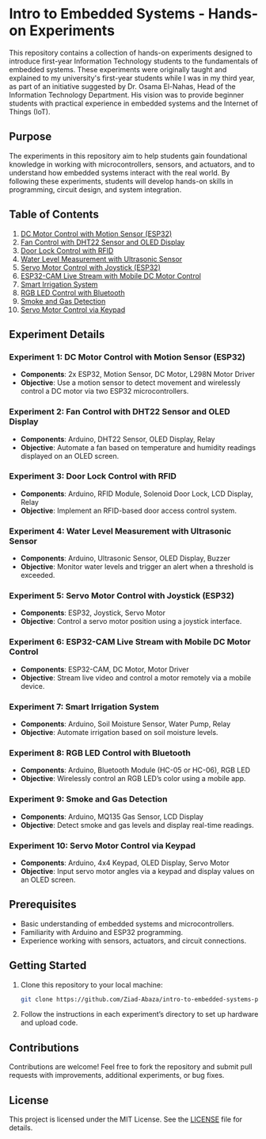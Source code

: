 # Intro to Embedded Systems - Hands-on Experiments

This repository contains a collection of hands-on experiments designed to introduce first-year Information Technology students to the fundamentals of embedded systems. These experiments were originally taught and explained to my university's first-year students while I was in my third year, as part of an initiative suggested by Dr. Osama El-Nahas, Head of the Information Technology Department. His vision was to provide beginner students with practical experience in embedded systems and the Internet of Things (IoT).

## Purpose

The experiments in this repository aim to help students gain foundational knowledge in working with microcontrollers, sensors, and actuators, and to understand how embedded systems interact with the real world. By following these experiments, students will develop hands-on skills in programming, circuit design, and system integration.

## Table of Contents

1. [DC Motor Control with Motion Sensor (ESP32)](#experiment-1-dc-motor-control-with-motion-sensor-esp32)
2. [Fan Control with DHT22 Sensor and OLED Display](#experiment-2-fan-control-with-dht22-sensor-and-oled-display)
3. [Door Lock Control with RFID](#experiment-3-door-lock-control-with-rfid)
4. [Water Level Measurement with Ultrasonic Sensor](#experiment-4-water-level-measurement-with-ultrasonic-sensor)
5. [Servo Motor Control with Joystick (ESP32)](#experiment-5-servo-motor-control-with-joystick-esp32)
6. [ESP32-CAM Live Stream with Mobile DC Motor Control](#experiment-6-esp32-cam-live-stream-with-mobile-dc-motor-control)
7. [Smart Irrigation System](#experiment-7-smart-irrigation-system)
8. [RGB LED Control with Bluetooth](#experiment-8-rgb-led-control-with-bluetooth)
9. [Smoke and Gas Detection](#experiment-9-smoke-and-gas-detection)
10. [Servo Motor Control via Keypad](#experiment-10-servo-motor-control-via-keypad)

## Experiment Details

### Experiment 1: DC Motor Control with Motion Sensor (ESP32)
- **Components**: 2x ESP32, Motion Sensor, DC Motor, L298N Motor Driver
- **Objective**: Use a motion sensor to detect movement and wirelessly control a DC motor via two ESP32 microcontrollers.

### Experiment 2: Fan Control with DHT22 Sensor and OLED Display
- **Components**: Arduino, DHT22 Sensor, OLED Display, Relay
- **Objective**: Automate a fan based on temperature and humidity readings displayed on an OLED screen.

### Experiment 3: Door Lock Control with RFID
- **Components**: Arduino, RFID Module, Solenoid Door Lock, LCD Display, Relay
- **Objective**: Implement an RFID-based door access control system.

### Experiment 4: Water Level Measurement with Ultrasonic Sensor
- **Components**: Arduino, Ultrasonic Sensor, OLED Display, Buzzer
- **Objective**: Monitor water levels and trigger an alert when a threshold is exceeded.

### Experiment 5: Servo Motor Control with Joystick (ESP32)
- **Components**: ESP32, Joystick, Servo Motor
- **Objective**: Control a servo motor position using a joystick interface.

### Experiment 6: ESP32-CAM Live Stream with Mobile DC Motor Control
- **Components**: ESP32-CAM, DC Motor, Motor Driver
- **Objective**: Stream live video and control a motor remotely via a mobile device.

### Experiment 7: Smart Irrigation System
- **Components**: Arduino, Soil Moisture Sensor, Water Pump, Relay
- **Objective**: Automate irrigation based on soil moisture levels.

### Experiment 8: RGB LED Control with Bluetooth
- **Components**: Arduino, Bluetooth Module (HC-05 or HC-06), RGB LED
- **Objective**: Wirelessly control an RGB LED’s color using a mobile app.

### Experiment 9: Smoke and Gas Detection
- **Components**: Arduino, MQ135 Gas Sensor, LCD Display
- **Objective**: Detect smoke and gas levels and display real-time readings.

### Experiment 10: Servo Motor Control via Keypad
- **Components**: Arduino, 4x4 Keypad, OLED Display, Servo Motor
- **Objective**: Input servo motor angles via a keypad and display values on an OLED screen.

## Prerequisites

- Basic understanding of embedded systems and microcontrollers.
- Familiarity with Arduino and ESP32 programming.
- Experience working with sensors, actuators, and circuit connections.

## Getting Started

1. Clone this repository to your local machine:
    ```bash
    git clone https://github.com/Ziad-Abaza/intro-to-embedded-systems-practical-experiments.git
    ```
2. Follow the instructions in each experiment’s directory to set up hardware and upload code.

## Contributions

Contributions are welcome! Feel free to fork the repository and submit pull requests with improvements, additional experiments, or bug fixes.

## License

This project is licensed under the MIT License. See the [LICENSE](LICENSE) file for details.


